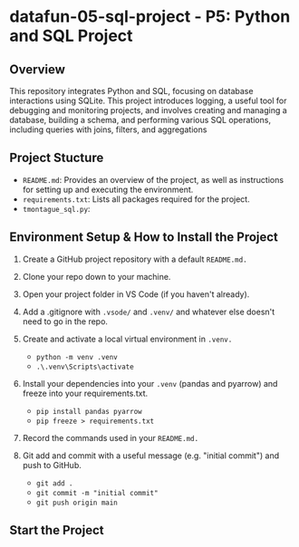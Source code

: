 # datafun-05-sql-project - P5: Python and SQL Project

## Overview

This repository integrates Python and SQL, focusing on database interactions using SQLite. This project introduces logging, a useful tool for debugging and monitoring projects, and involves creating and managing a database, building a schema, and performing various SQL operations, including queries with joins, filters, and aggregations

## Project Stucture
- `README.md`: Provides an overview of the project, as well as instructions for setting up and executing the environment.
- `requirements.txt`: Lists all packages required for the project.
- `tmontague_sql.py`: 


## Environment Setup & How to Install the Project

1. Create a GitHub project repository with a default `README.md.`

2. Clone your repo down to your machine. 

3. Open your project folder in VS Code (if you haven't already).

4. Add a .gitignore with `.vsode/` and `.venv/` and whatever else doesn't need to go in the repo.

5. Create and activate a local virtual environment in `.venv.`
    - `python -m venv .venv`
    - `.\.venv\Scripts\activate`

6. Install your dependencies into your `.venv` (pandas and pyarrow) and freeze into your requirements.txt.
    - `pip install pandas pyarrow`
    - `pip freeze > requirements.txt`

7. Record the commands used in your `README.md.`

8. Git add and commit with a useful message (e.g. "initial commit") and push to GitHub.
    - `git add .`
    - `git commit -m "initial commit"`
    - `git push origin main`

## Start the Project

